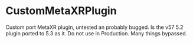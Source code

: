 # CustomMetaXRPlugin
Custom port MetaXR plugin, untested an probably bugged. Is the v57 5.2 plugin ported to 5.3 as it. Do not use in Production. Many things bypassed.
